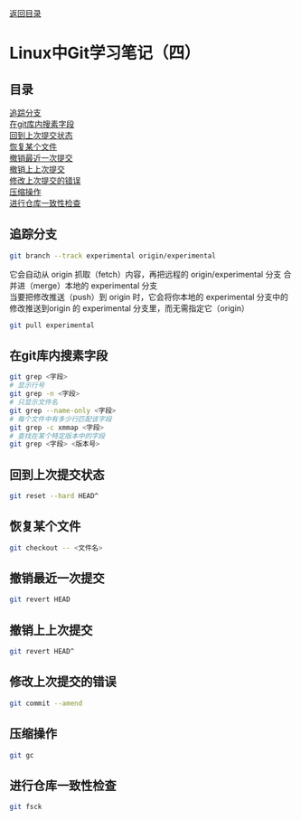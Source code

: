 [返回目录](ch0.md)

# Linux中Git学习笔记（四）

## 目录

[追踪分支](#追踪分支)  
[在git库内搜素字段](#在git库内搜素字段)  
[回到上次提交状态](#回到上次提交状态)  
[恢复某个文件](#恢复某个文件)  
[撤销最近一次提交](#撤销最近一次提交)  
[撤销上上次提交](#撤销上上次提交)  
[修改上次提交的错误](#修改上次提交的错误)  
[压缩操作](#压缩操作)  
[进行仓库一致性检查](#进行仓库一致性检查)  

## 追踪分支
```bash
git branch --track experimental origin/experimental
```
它会自动从 origin 抓取（fetch）内容，再把远程的 origin/experimental 分支 合并进（merge）本地的 experimental 分支  
当要把修改推送（push）到 origin 时，它会将你本地的 experimental 分支中的修改推送到origin 的 experimental 分支里，而无需指定它（origin）  
```bash
git pull experimental
```
## 在git库内搜素字段
```bash
git grep <字段>
# 显示行号
git grep -n <字段>
# 只显示文件名
git grep --name-only <字段>
# 每个文件中有多少行匹配该字段
git grep -c xmmap <字段>
# 查找在某个特定版本中的字段
git grep <字段> <版本号>
```
## 回到上次提交状态
```bash
git reset --hard HEAD^
```
## 恢复某个文件
```bash
git checkout -- <文件名>
```
## 撤销最近一次提交
```bash
git revert HEAD
```
## 撤销上上次提交
```bash
git revert HEAD^
```
## 修改上次提交的错误
```bash
git commit --amend
```
## 压缩操作
```bash
git gc
```
## 进行仓库一致性检查
```bash
git fsck
```